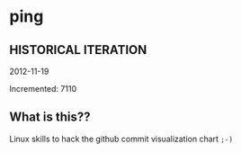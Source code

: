 # ping

## HISTORICAL ITERATION
2012-11-19

Incremented: 7110

## What is this?? 
Linux skills to hack the github commit visualization chart `;-)`
